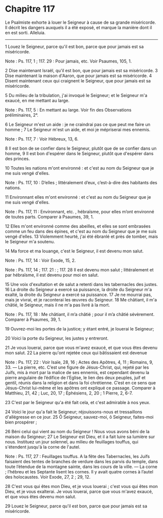 # Chapitre 117

Le Psalmiste exhorte à louer le Seigneur à cause de sa grande miséricorde.
Il décrit les dangers auxquels il a été exposé, et marque la manière dont il en est sorti.
Alleluia.

***

1 Louez le Seigneur, parce qu'il est bon, parce que pour jamais est sa miséricorde.

<span class="bible-note">Note : </span> Ps. 117, 1 ; 117. 29 : Pour jamais, etc. Voir Psaumes, 105, 1.

2 Dise maintenant Israël, qu'il est bon, que pour jamais est sa miséricorde. 3 Dise maintenant la maison d'Aaron, que pour jamais est sa miséricorde. 4 Disent maintenant ceux qui craignent le Seigneur, que pour jamais est sa miséricorde.


5 Du milieu de la tribulation, j'ai invoqué le Seigneur; et le Seigneur m'a exaucé, en me mettant au large.

<span class="bible-note">Note : </span> Ps. 117, 5 : En mettant au large. Voir fin des Observations préliminaires, 2°.

6 Le Seigneur m'est un aide : je ne craindrai pas ce que peut me faire un homme ; 7 Le Seigneur m'est un aide, et moi je mépriserai mes ennemis.

<span class="bible-note">Note : </span> Ps. 117, 7 : Voir Hébreux, 13, 6.

8 Il est bon de se confier dans le Seigneur, plutôt que de se confier dans un homme, 9 Il est bon d'espérer dans le Seigneur, plutôt que d'espérer dans des princes.


10 Toutes les nations m'ont environné : et c'est au nom du Seigneur que je me suis vengé d'elles.

<span class="bible-note">Note : </span> Ps. 117, 10 : D’elles ; littéralement d’eux, c’est-à-dire des habitants des nations.

11 Environnant elles m'ont environné : et c'est au nom du Seigneur que je me suis vengé d'elles.

<span class="bible-note">Note : </span> Ps. 117, 11 : Environnant, etc. , hébraïsme, pour elles m’ont environné de toutes parts. Comparer à Psaumes, 39, 1.

12 Elles m'ont environné comme des abeilles, et elles se sont embrasées comme un feu dans des épines, et c'est au nom du Seigneur que je me suis vengé d'elles. 13 Violemment heurté, j'ai été ébranlé et près de tomber, mais le Seigneur m'a soutenu.


14 Ma force et ma louange, c'est le Seigneur, il est devenu mon salut.

<span class="bible-note">Note : </span> Ps. 117, 14 : Voir Exode, 15, 2.

<span class="bible-note">Note : </span> Ps. 117, 14 ; 117. 21 : ; 117. 28 Il est devenu mon salut ; littéralement et par hébraïsme, il est devenu pour moi en salut.

15 Une voix d'exultation et de salut a retenti dans les tabernacles des justes. 16 La droite du Seigneur a exercé sa puissance, la droite du Seigneur m'a exalté, la droite du Seigneur a exercé sa puissance. 17 Je ne mourrai pas, mais je vivrai, et je raconterai les œuvres du Seigneur. 18 Me châtiant, il m'a châtié, le Seigneur, mais il ne m'a pas livré à la mort.

<span class="bible-note">Note : </span> Ps. 117, 18 : Me châtiant, il m’a châtié ; pour il m’a châtié sévèrement. Comparer à Psaumes, 39, 1.


19 Ouvrez-moi les portes de la justice; y étant entré, je louerai le Seigneur;


20 Voici la porte du Seigneur, les justes y entreront.


21 Je vous louerai, parce que vous m'avez exaucé, et que vous êtes devenu mon salut. 22 La pierre qu'ont rejetée ceux qui bâtissaient est devenue

<span class="bible-note">Note : </span> Ps. 117, 22 : Voir Isaïe, 28, 16 ; Actes des Apôtres, 4, 11 ; Romains, 9, 33. ― La pierre, etc. C’est une figure de Jésus-Christ, qui, rejeté par les Juifs, mis à mort par la malice de ses ennemis, est cependant devenu la pierre angulaire de l’édifice de l’Eglise, le lien des deux peuples, juif et gentil, réunis dans la religion et dans la foi chrétienne. C’est en ce sens que Jésus-Christ lui-même et les apôtres ont expliqué ce passage. Comparer à Matthieu, 21, 42 ; Luc, 20, 17 ; Ephésiens, 2, 20 ; 1 Pierre, 2, 6-7.


23 C'est par le Seigneur qu'a été fait cela, et c'est admirable à nos yeux.


24 Voici le jour qu'a fait le Seigneur; réjouissons-nous et tressaillons d'allégresse en ce jour. 25 Ô Seigneur, sauvez-moi, ô Seigneur, faites-moi bien prospérer ;


26 Béni celui qui vient au nom du Seigneur ! Nous vous avons béni de la maison du Seigneur; 27 Le Seigneur est Dieu, et il a fait luire sa lumière sur nous. Instituez un jour solennel, au milieu de feuillages touffus, qui s'étendent jusqu'à la corne de l'autel.

<span class="bible-note">Note : </span> Ps. 117, 27 : Feuillages touffus. A la fête des Tabernacles, les Juifs faisaient des tentes de branches de verdure dans les parvis du temple, dans toute l’étendue de la montagne sainte, dans les cours de la ville. ― La corne ; l’hébreu et les Septante lisent les cornes. Il y avait quatre cornes à l’autel des holocaustes. Voir Exode, 27, 2 ; 29, 12.


28 C'est vous qui êtes mon Dieu, et je vous louerai ; c'est vous qui êtes mon Dieu, et je vous exalterai. Je vous louerai, parce que vous m'avez exaucé, et que vous êtes devenu mon salut.


29 Louez le Seigneur, parce qu'il est bon, parce que pour jamais est sa miséricorde.

